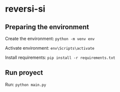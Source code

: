 # reversi-si

## Preparing the environment

Create the environment: `python -m venv env`

Activate environment: `env\Scripts\activate`

Install requirements: `pip install -r requirements.txt`

## Run proyect

Run: `python main.py`

